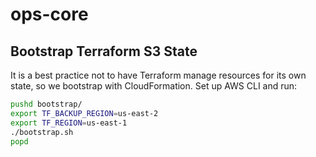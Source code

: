 # ops-core

## Bootstrap Terraform S3 State

It is a best practice not to have Terraform manage resources for its own state,
so we bootstrap with CloudFormation. Set up AWS CLI and run:

```bash
pushd bootstrap/
export TF_BACKUP_REGION=us-east-2
export TF_REGION=us-east-1
./bootstrap.sh
popd
```
